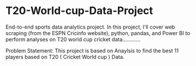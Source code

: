 # T20-World-cup-Data-Project
End-to-end sports data analytics project. In this project, I'll cover web scraping (from the ESPN Cricinfo website), python, pandas, and Power BI to perform analyses on T20 world cup cricket data............


Problem Statement: This project is based on Anaylsis to find the best 11 players based on T20 ( Cricket World cup ) Data.

